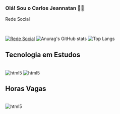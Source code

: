 ### Olá! Sou o Carlos Jeannatan 👨‍💻
Rede Social
<div style="display: inline_block"><br/>

[![Rede Social](https://img.shields.io/badge/Facebook-1877F2?style=for-the-badge&logo=facebook&logoColor=white)](https://facebook.com/carlos.jeannatan)
![Anurag's GitHub stats](https://github-readme-stats.vercel.app/api?username=Jeannatan&show_icons=true&theme=tokyonight)
![Top Langs](https://github-readme-stats.vercel.app/api/top-langs/?username=Jeannatan&hide_progress=true)

## Tecnologia em Estudos
<div style="display: inline_block"><br/>
<img align="center" alt="html5" src="https://img.shields.io/badge/HTML-239120?style=for-the-badge&logo=html5&logoColor=white"/>
<img align="center" alt="html5" src="https://img.shields.io/badge/C%23-239120?style=for-the-badge&logo=c-sharp&logoColor=white"/>

## Horas Vagas
<div style="display: inline_block"><br/>
<img align="center" alt="html5" src="https://img.shields.io/badge/Steam-000000?style=for-the-badge&logo=steam&logoColor=white"/>

